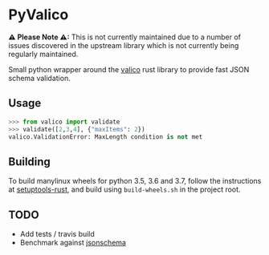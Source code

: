 # PyValico

**⚠ Please Note ⚠:** This is not currently maintained due to a number of issues discovered in the upstream library which is not currently being regularly maintained.

Small python wrapper around the [valico](https://github.com/rustless/valico) rust library to provide fast JSON schema validation.

## Usage

```python
>>> from valico import validate
>>> validate([2,3,4], {"maxItems": 2})
valico.ValidationError: MaxLength condition is not met
```

## Building
To build manylinux wheels for python 3.5, 3.6 and 3.7, follow the instructions at [setuptools-rust](https://pypi.org/project/setuptools-rust/), and build using `build-wheels.sh`
in the project root.


## TODO
* Add tests / travis build
* Benchmark against [jsonschema](https://github.com/Julian/jsonschema)
